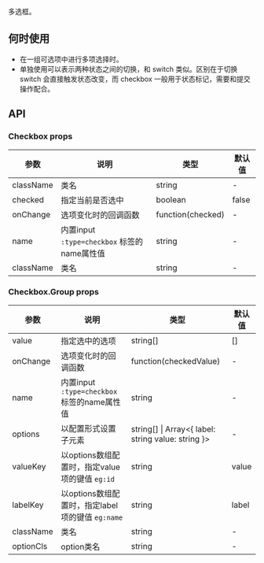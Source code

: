 
多选框。

## 何时使用

- 在一组可选项中进行多项选择时。
- 单独使用可以表示两种状态之间的切换，和 switch 类似。区别在于切换 switch 会直接触发状态改变，而 checkbox 一般用于状态标记，需要和提交操作配合。

## API

### Checkbox props

| 参数 | 说明 | 类型 | 默认值 |
| --- | --- | --- | --- |
| className | 类名 | string | - |
| checked | 指定当前是否选中 | boolean | false |
| onChange | 选项变化时的回调函数 | function(checked) | - |
| name | 内置input `:type=checkbox` 标签的name属性值 | string | - |
| className | 类名 | string | - |


### Checkbox.Group props

| 参数 | 说明 | 类型 | 默认值 |
| --- | --- | --- | --- |
| value | 指定选中的选项 | string[] | [] |
| onChange | 选项变化时的回调函数 | function(checkedValue) | - |
| name | 内置input `:type=checkbox` 标签的name属性值 | string | - |
| options | 以配置形式设置子元素 | string\[] \| Array&lt;{ label: string value: string }> | - |  |
| valueKey | 以options数组配置时，指定value项的键值 `eg:id` | string | value |
| labelKey | 以options数组配置时，指定label项的键值 `eg:name` | string | label |
| className | 类名 | string | - |
| optionCls | option类名 | string | - |

